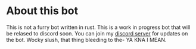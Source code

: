 # About this bot
This is not a furry bot written in rust. This is a work in progress bot that will be relased to discord soon. You can join my <a href="https://julians.work/cum" target="_blank">discord server</a> for updates on the bot. Wocky slush, that thing bleeding to the- YA KNA I MEAN.
